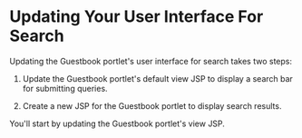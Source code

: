 # Updating Your User Interface For Search [](id=updating-your-user-interface-for-search)

Updating the Guestbook portlet's user interface for search takes two steps:

1.  Update the Guestbook portlet's default view JSP to display a search bar for 
    submitting queries.

2.  Create a new JSP for the Guestbook portlet to display search results.

You'll start by updating the Guestbook portlet's view JSP.
